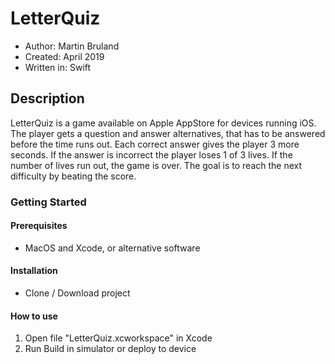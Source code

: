 # LetterQuiz

* Author: Martin Bruland
* Created: April 2019
* Written in: Swift

## Description
LetterQuiz is a game available on Apple AppStore for devices running iOS.
The player gets a question and answer alternatives, that has to be answered before the time runs out.
Each correct answer gives the player 3 more seconds.
If the answer is incorrect the player loses 1 of 3 lives. 
If the number of lives run out, the game is over. 
The goal is to reach the next difficulty by beating the score.

### Getting Started

#### Prerequisites
* MacOS and Xcode, or alternative software

#### Installation
* Clone / Download project

#### How to use
1. Open file "LetterQuiz.xcworkspace" in Xcode
2. Run Build in simulator or deploy to device
